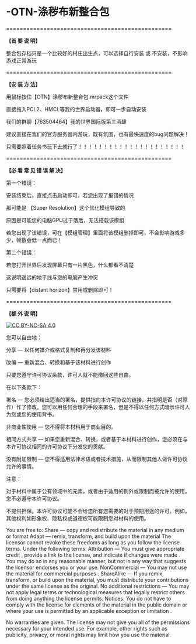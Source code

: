 # -OTN-涤秽布新整合包

=================================================

**【首  要  说  明】**

整合包存档只是一个比较好的村庄出生点，可以选择自行安装 或 不安装，不影响游戏正常游玩

=================================================

**【安  装  方  法】**

用鼠标按住【OTN】涤秽布新整合包.mrpack这个文件

直接拖入PCL2、HMCL等我的世界启动器，即可一步自动安装

我们的群聊【763504464】我的世界国际版第三酒肆

建议直接在我们的官方服务器内游玩，既有氛围，也有最快速度的bug问题解决！

只需要照着任务书玩下去就行了！！！！！！！！！！！！！！！！！！！！！

=================================================

**【必     看      常      见     错    误     解    决】**

第一个错误：

安装结束后，直接点击启动即可，若您出现了报错的情况

那可能是 【Super Resolution】这个优化模组导致的

原因是可能您的电脑GPU过于落后，无法搭载该模组

若您出现了该错误，可在【模组管理】里面将该模组删掉即可，不会影响游戏多少，帧数会低一点而已！

第二个错误：

若您打开世界后发现屏幕只有一片黑色，什么都看不清楚

这说明遥远的地平线与您的电脑产生冲突

只需要将【distant horizon】禁用或删除即可！

=================================================

**【额 外 说 明】**

[![CC BY-NC-SA 4.0](https://img.shields.io/badge/License-CC%20BY--NC--SA%204.0-lightgrey.svg)](https://creativecommons.org/licenses/by-nc-sa/4.0/)

您可以自由地：

分享 — 以任何媒介或格式复制和再分发该材料

改编 — 重新混合、转换和基于该材料进行创作

只要您遵守许可协议条款，许可人就不能撤回这些自由。

在以下条款下：

署名 — 您必须给出适当的署名，提供指向本许可协议的链接，并指明是否（对原作）作了修改。您可以用任何合理的手段来署名，但是不得以任何方式暗示许可人为您或您的使用背书。

非商业性使用 — 您不得将本材料用于商业目的。

相同方式共享 — 如果您重新混合、转换，或者基于本材料进行创作，您必须在与本许可协议相同的许可协议下分发您的贡献。

没有附加限制 — 您不得适用法律术语或者技术措施，从而限制其他人做许可协议允许的事情。

注意：

对于材料中属于公有领域中的元素，或者由于适用的例外或限制而被允许的使用，您不必遵守本许可协议。

不提供担保。本许可协议可能不会给您所有您需要的对于预期用途的许可。例如，其他权利如形象权、隐私权或道德权可能限制您对材料的使用。

You are free to:
Share — copy and redistribute the material in any medium or format
Adapt — remix, transform, and build upon the material
The licensor cannot revoke these freedoms as long as you follow the license terms.
Under the following terms:
Attribution — You must give appropriate credit , provide a link to the license, and indicate if changes were made . You may do so in any reasonable manner, but not in any way that suggests the licensor endorses you or your use.
NonCommercial — You may not use the material for commercial purposes .
ShareAlike — If you remix, transform, or build upon the material, you must distribute your contributions under the same license as the original.
No additional restrictions — You may not apply legal terms or technological measures that legally restrict others from doing anything the license permits.
Notices:
You do not have to comply with the license for elements of the material in the public domain or where your use is permitted by an applicable exception or limitation .

No warranties are given. The license may not give you all of the permissions necessary for your intended use. For example, other rights such as publicity, privacy, or moral rights may limit how you use the material.
